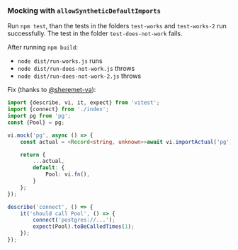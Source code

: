 ### Mocking with `allowSyntheticDefaultImports`

Run `npm test`, than the tests in the folders `test-works` and `test-works-2` run successfully. The test in the folder `test-does-not-work` fails.

After running `npm build`:

* `node dist/run-works.js` runs
* `node dist/run-does-not-work.js` throws
* `node dist/run-does-not-work-2.js` throws

Fix (thanks to [@sheremet-va](https://github.com/vitest-dev/vitest/issues/4454)):
```ts
import {describe, vi, it, expect} from 'vitest';
import {connect} from './index';
import pg from 'pg';
const {Pool} = pg;

vi.mock('pg', async () => {
    const actual = <Record<string, unknown>>await vi.importActual('pg');

    return {
        ...actual,
        default: {
            Pool: vi.fn(),
        }
    };
});

describe('connect', () => {
    it('should call Pool', () => {
        connect('postgres://...');
        expect(Pool).toBeCalledTimes(1);
    });
});
```
